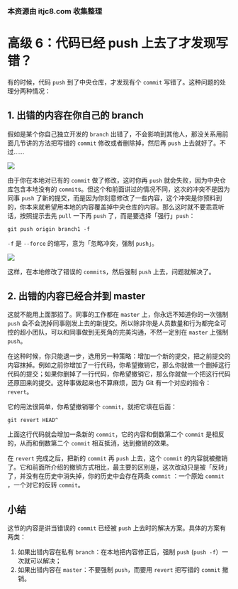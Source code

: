 ### 本资源由 itjc8.com 收集整理
# 高级 6：代码已经 push 上去了才发现写错？

有的时候，代码 `push` 到了中央仓库，才发现有个 `commit` 写错了。这种问题的处理分两种情况：

## 1. 出错的内容在你自己的 branch

假如是某个你自己独立开发的 `branch` 出错了，不会影响到其他人，那没关系用前面几节讲的方法把写错的 `commit` 修改或者删除掉，然后再 `push` 上去就好了。不过……

![](https://user-gold-cdn.xitu.io/2017/11/22/15fe2638ac5c1dd0?w=676&h=162&f=jpeg&s=95234)

由于你在本地对已有的 `commit` 做了修改，这时你再 `push` 就会失败，因为中央仓库包含本地没有的 `commit`s。但这个和前面讲过的情况不同，这次的冲突不是因为同事 `push` 了新的提交，而是因为你刻意修改了一些内容，这个冲突是你预料到的，你本来就希望用本地的内容覆盖掉中央仓库的内容。那么这时就不要乖乖听话，按照提示去先 `pull` 一下再 `push` 了，而是要选择「强行」`push`：

```shell
git push origin branch1 -f
```

`-f` 是 `--force` 的缩写，意为「忽略冲突，强制 `push`」。

![](https://user-gold-cdn.xitu.io/2017/11/22/15fe2638ab7b7e6d?w=507&h=154&f=jpeg&s=74359)

这样，在本地修改了错误的 `commit`s，然后强制 `push` 上去，问题就解决了。

## 2. 出错的内容已经合并到 master

这就不能用上面那招了。同事的工作都在 `master` 上，你永远不知道你的一次强制 `push` 会不会洗掉同事刚发上去的新提交。所以除非你是人员数量和行为都完全可控的超小团队，可以和同事做到无死角的完美沟通，不然一定别在 `master` 上强制 `push`。

在这种时候，你只能退一步，选用另一种策略：增加一个新的提交，把之前提交的内容抹掉。例如之前你增加了一行代码，你希望撤销它，那么你就做一个删掉这行代码的提交；如果你删掉了一行代码，你希望撤销它，那么你就做一个把这行代码还原回来的提交。这种事做起来也不算麻烦，因为 Git 有一个对应的指令：`revert`。

它的用法很简单，你希望撤销哪个 `commit`，就把它填在后面：

```shell
git revert HEAD^
```

上面这行代码就会增加一条新的 `commit`，它的内容和倒数第二个 `commit` 是相反的，从而和倒数第二个 `commit` 相互抵消，达到撤销的效果。

在 `revert` 完成之后，把新的 `commit` 再 `push` 上去，这个 `commit` 的内容就被撤销了。它和前面所介绍的撤销方式相比，最主要的区别是，这次改动只是被「反转」了，并没有在历史中消失掉，你的历史中会存在两条 `commit` ：一个原始 `commit` ，一个对它的反转 `commit`。

## 小结

这节的内容是讲当错误的 `commit` 已经被 `push` 上去时的解决方案。具体的方案有两类：

1. 如果出错内容在私有 `branch`：在本地把内容修正后，强制 `push` (`push -f`）一次就可以解决；
2. 如果出错内容在 `master`：不要强制 `push`，而要用 `revert` 把写错的 `commit` 撤销。